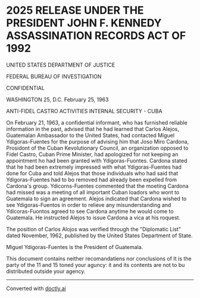 # 2025 RELEASE UNDER THE PRESIDENT JOHN F. KENNEDY ASSASSINATION RECORDS ACT OF 1992

UNITED STATES DEPARTMENT OF JUSTICE

FEDERAL BUREAU OF INVESTIGATION

CONFIDENTIAL

WASHINGTON 25, D.C.
February 25, 1963

ANTI-FIDEL CASTRO ACTIVITIES
INTERNAL SECURITY - CUBA

On February 21, 1963, a confidential informant, who has furnished reliable information in the past, advised that he had learned that Carlos Alejos, Guatemalan Ambassador to the United States, had contacted Miguel Ydigoras-Fuentes for the purpose of advising him that Joso Miro Cardona, Prosidont of the Cuban Kevolutionary Council, an organization opposed to Fidel Castro, Cuban Prime Minister, had apologized for not keeping an appointment ho had been granted with Ydigoras-Fuontes. Cardona stated that he had been extremely impressed with what Ydigoras-Fuentes had done for Cuba and told Alejos that those individuals who had said that Ydigoras-Fuentes had to bo removed had already been expelled from Cardona's group. Ydicorns-Fuentes commented that the moeting Cardona had missed was a meeting of all important Cuban loadors who wont to Guatemala to sign an agreement. Alejos indicated that Cardona wished to see Ydigoras-Fuentos in order to relieve any misunderstanding and Ydicoras-Fuontos agreed to see Cardona anytime he would come to Guatemala. He instructed Alejos to issue Cardona a vica at his roquest.

The position of Carlos Alojos was verified through the "Diplomatic List" dated November, 1962, published by the United States Department of State.

Miguel Ydigoras-Fuentes is the President of Guatemala.

This document contains neither recomandatiens nor conclusions of It is the party of the 11 and 15 toned your aguncy: it and its contents are not to bu distributed outside your agency.


---
Converted with [doctly.ai](https://doctly.ai)